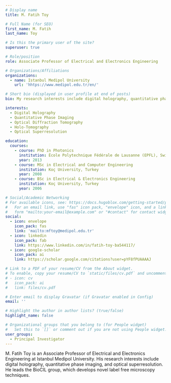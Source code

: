 ```yaml
---
# Display name
title: M. Fatih Toy

# Full Name (for SEO)
first_name: M. Fatih
last_name: Toy

# Is this the primary user of the site?
superuser: true

# Role/position
role: Associate Professor of Electrical and Electronics Engineering

# Organizations/Affiliations
organizations:
  - name: Istanbul Medipol University
    url: 'hhtps://www.medipol.edu.tr/en/'

# Short bio (displayed in user profile at end of posts)
bio: My research interests include digital holography, quantitative phase imaging, optical diffraction tomography and optical superresolution.

interests:
  - Digital Holography
  - Quantitative Phase Imaging
  - Optical Diffraction Tomography
  - Holo-Tomography
  - Optical Superresolution

education:
  courses:
    - course: PhD in Photonics
      institution: École Polytechnique Fédérale de Lausanne (EPFL), Switzerland
      year: 2013
    - course: MSc in Electrical and Computer Engineering
      institution: Koç University, Turkey
      year: 2008
    - course: BSc in Electrical & Electronics Engineering
      institution: Koç University, Turkey 
      year: 2006

# Social/Academic Networking
# For available icons, see: https://docs.hugoblox.com/getting-started/page-builder/#icons
#   For an email link, use "fas" icon pack, "envelope" icon, and a link in the
#   form "mailto:your-email@example.com" or "#contact" for contact widget.
social:
  - icon: envelope
    icon_pack: fas
    link: 'mailto:mftoy@medipol.edu.tr'
  - icon: linkedin
    icon_pack: fab
    link: https://www.linkedin.com/in/fatih-toy-ba544117/
  - icon: google-scholar
    icon_pack: ai
    link: https://scholar.google.com/citations?user=pYF8fPUAAAAJ

# Link to a PDF of your resume/CV from the About widget.
# To enable, copy your resume/CV to `static/files/cv.pdf` and uncomment the lines below.
# - icon: cv
#   icon_pack: ai
#   link: files/cv.pdf

# Enter email to display Gravatar (if Gravatar enabled in Config)
email: ''

# Highlight the author in author lists? (true/false)
highlight_name: false

# Organizational groups that you belong to (for People widget)
#   Set this to `[]` or comment out if you are not using People widget.
user_groups:
  - Principal Investigator
---
```


M. Fatih Toy is an Associate Professor of Electrical and Electronics Engineering at Istanbul Medipol University. His research interests include digital holography, quantitative phase imaging, and optical superresolution. He leads the BioCIL group, which develops novel label free microscopy techniques.


